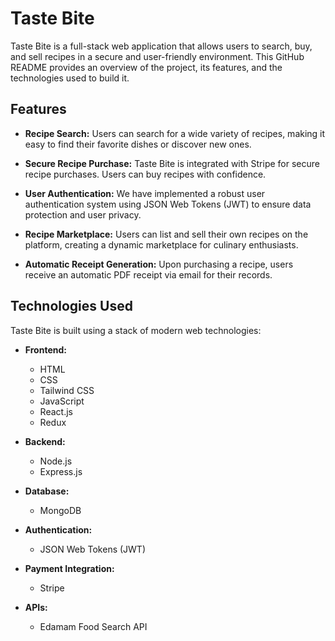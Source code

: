 # Taste Bite

Taste Bite is a full-stack web application that allows users to search, buy, and sell recipes in a secure and user-friendly environment. This GitHub README provides an overview of the project, its features, and the technologies used to build it.

## Features

- **Recipe Search:** Users can search for a wide variety of recipes, making it easy to find their favorite dishes or discover new ones.

- **Secure Recipe Purchase:** Taste Bite is integrated with Stripe for secure recipe purchases. Users can buy recipes with confidence.

- **User Authentication:** We have implemented a robust user authentication system using JSON Web Tokens (JWT) to ensure data protection and user privacy.

- **Recipe Marketplace:** Users can list and sell their own recipes on the platform, creating a dynamic marketplace for culinary enthusiasts.

- **Automatic Receipt Generation:** Upon purchasing a recipe, users receive an automatic PDF receipt via email for their records.

## Technologies Used

Taste Bite is built using a stack of modern web technologies:

- **Frontend:**
  - HTML
  - CSS
  - Tailwind CSS
  - JavaScript
  - React.js
  - Redux

- **Backend:**
  - Node.js
  - Express.js

- **Database:**
  - MongoDB

- **Authentication:**
  - JSON Web Tokens (JWT)

- **Payment Integration:**
  - Stripe

- **APIs:**
  - Edamam Food Search API
